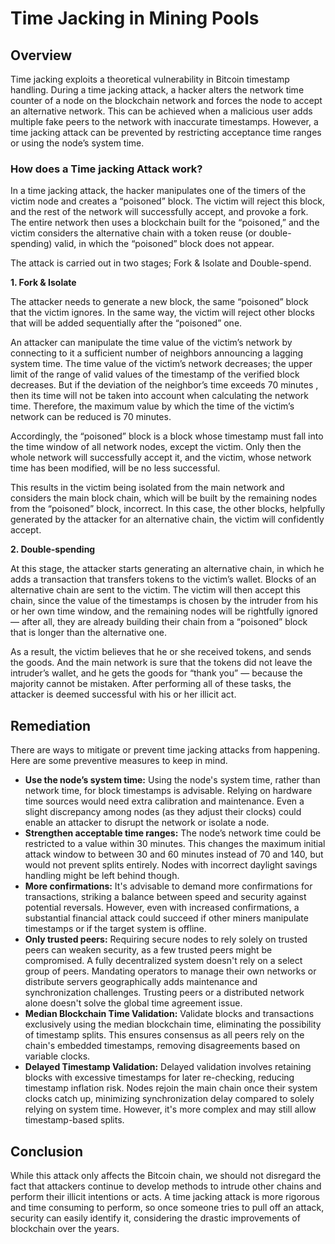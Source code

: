 # Time Jacking in Mining Pools

## Overview

Time jacking exploits a theoretical vulnerability in Bitcoin timestamp handling. During a time jacking attack, a hacker alters the network time counter of a node on the blockchain network and forces the node to accept an alternative network. This can be achieved when a malicious user adds multiple fake peers to the network with inaccurate timestamps. However, a time jacking attack can be prevented by restricting acceptance time ranges or using the node’s system time.

### **How does a Time jacking Attack work?**

In a time jacking attack, the hacker manipulates one of the timers of the victim node and creates a “poisoned” block. The victim will reject this block, and the rest of the network will successfully accept, and provoke a fork. The entire network then uses a blockchain built for the “poisoned,” and the victim considers the alternative chain with a token reuse (or double-spending) valid, in which the “poisoned” block does not appear.

The attack is carried out in two stages; Fork & Isolate and Double-spend.

**1. Fork & Isolate**

The attacker needs to generate a new block, the same “poisoned” block that the victim ignores. In the same way, the victim will reject other blocks that will be added sequentially after the “poisoned” one.

An attacker can manipulate the time value of the victim’s network by connecting to it a sufficient number of neighbors announcing a lagging system time. The time value of the victim’s network decreases; the upper limit of the range of valid values of the timestamp of the verified block decreases. But if the deviation of the neighbor’s time exceeds 70 minutes , then its time will not be taken into account when calculating the network time. Therefore, the maximum value by which the time of the victim’s network can be reduced is 70 minutes.

Accordingly, the “poisoned” block is a block whose timestamp must fall into the time window of all network nodes, except the victim. Only then the whole network will successfully accept it, and the victim, whose network time has been modified, will be no less successful.

This results in the victim being isolated from the main network and considers the main block chain, which will be built by the remaining nodes from the “poisoned” block, incorrect. In this case, the other blocks, helpfully generated by the attacker for an alternative chain, the victim will confidently accept.

**2. Double-spending**

At this stage, the attacker starts generating an alternative chain, in which he adds a transaction that transfers tokens to the victim’s wallet. Blocks of an alternative chain are sent to the victim. The victim will then accept this chain, since the value of the timestamps is chosen by the intruder from his or her own time window, and the remaining nodes will be rightfully ignored — after all, they are already building their chain from a “poisoned” block that is longer than the alternative one.

As a result, the victim believes that he or she received tokens, and sends the goods. And the main network is sure that the tokens did not leave the intruder’s wallet, and he gets the goods for “thank you” — because the majority cannot be mistaken. After performing all of these tasks, the attacker is deemed successful with his or her illicit act.

## Remediation

There are ways to mitigate or prevent time jacking attacks from happening. Here are some preventive measures to keep in mind.

- **Use the node’s system time:** Using the node's system time, rather than network time, for block timestamps is advisable. Relying on hardware time sources would need extra calibration and maintenance. Even a slight discrepancy among nodes (as they adjust their clocks) could enable an attacker to disrupt the network or isolate a node.
- **Strengthen acceptable time ranges:** The node’s network time could be restricted to a value within 30 minutes. This changes the maximum initial attack window to between 30 and 60 minutes instead of 70 and 140, but would not prevent splits entirely. Nodes with incorrect daylight savings handling might be left behind though.
- **More confirmations:** It's advisable to demand more confirmations for transactions, striking a balance between speed and security against potential reversals. However, even with increased confirmations, a substantial financial attack could succeed if other miners manipulate timestamps or if the target system is offline.
- **Only trusted peers:** Requiring secure nodes to rely solely on trusted peers can weaken security, as a few trusted peers might be compromised. A fully decentralized system doesn't rely on a select group of peers. Mandating operators to manage their own networks or distribute servers geographically adds maintenance and synchronization challenges. Trusting peers or a distributed network alone doesn't solve the global time agreement issue.
- **Median Blockchain Time Validation:** Validate blocks and transactions exclusively using the median blockchain time, eliminating the possibility of timestamp splits. This ensures consensus as all peers rely on the chain's embedded timestamps, removing disagreements based on variable clocks.
- **Delayed Timestamp Validation:** Delayed validation involves retaining blocks with excessive timestamps for later re-checking, reducing timestamp inflation risk. Nodes rejoin the main chain once their system clocks catch up, minimizing synchronization delay compared to solely relying on system time. However, it's more complex and may still allow timestamp-based splits.

## Conclusion

While this attack only affects the Bitcoin chain, we should not disregard the fact that attackers continue to develop methods to intrude other chains and perform their illicit intentions or acts. A time jacking attack is more rigorous and time consuming to perform, so once someone tries to pull off an attack, security can easily identify it, considering the drastic improvements of blockchain over the years.
